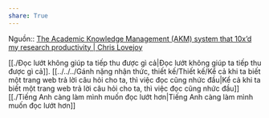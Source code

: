 ```yaml
---
share: True
---
```

Nguồn:: [The Academic Knowledge Management (AKM) system that 10x’d my research productivity | Chris Lovejoy](https://www.chrislovejoy.me/akm)

[[./Đọc lướt không giúp ta tiếp thu được gì cả|Đọc lướt không giúp ta tiếp thu được gì cả]]. [[../../../Gánh nặng nhận thức, thiết kế/Thiết kế/Kể cả khi ta biết một trang web trả lời câu hỏi cho ta, thì việc đọc cũng nhức đầu|Kể cả khi ta biết một trang web trả lời câu hỏi cho ta, thì việc đọc cũng nhức đầu]]
[[./Tiếng Anh càng làm mình muốn đọc lướt hơn|Tiếng Anh càng làm mình muốn đọc lướt hơn]] 